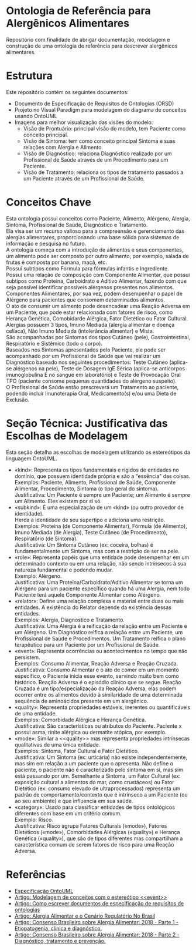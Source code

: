 # Ontologia de Referência para Alergênicos Alimentares
Repositório com finalidade de abrigar documentação, modelagem e construção de uma ontologia de referência para descrever alergênicos alimentares.

# Estrutura
Este repositório contém os seguintes documentos:
 * Documento de Especificação de Requisitos de Ontologias (ORSD)
 * Projeto no Visual Paradigm para modelagem do diagrama de conceitos usando OntoUML
 * Imagens para melhor visualização das visões do modelo:
    * Visão de Prontuário: principal visão do modelo, tem Paciente como conceito principal.
    * Visão de Sintoma: tem como conceito principal Sintoma e suas relações com Alergia e Alimento.
    * Visão de Diagnóstico: relaciona Diagnóstico realizado por um Profissional de Saúde através de um Procedimento para um Paciente.
    * Visão de Tratamento: relaciona os tipos de tratamento passados a um Paciente através de um Profissional de Saúde.

# Conceitos Chave
Esta ontologia possui conceitos como Paciente, Alimento, Alérgeno, Alergia, Sintoma, Profissional de Saúde, Diagnóstico e Tratamento.  
Ela visa ser um recurso valioso para a compreensão e gerenciamento das alergias alimentares, proporcionando uma base sólida para sistemas de informação e pesquisa no futuro.  
A ontologia começa com a introdução de alimentos e seus componentes, um alimento pode ser composto por outro alimento, por exemplo, salada de frutas é composta por banana, maçã, etc.  
Possui subtipos como Formula para fórmulas infantis e Ingrediente.  
Possui uma relação de composição com Componente Alimentar, que possui subtipos como Proteina, Carboidrato e Aditivo Alimentar, fazendo com que seja possível identificar possíveis alérgenos presentes nos alimentos.  
Componentes Alimentares, por sua vez, podem desempenhar o papel de Alérgeno para pacientes que consomem determinados alimentos.  
O ato de consumir um alimento pode desencadear uma Reação Adversa em um Paciente, que pode estar relacionada com fatores de risco, como Herança Genética, Comobidarde Alérgica, Fator Dietético ou Fator Cultural.  
Alergias possuem 3 tipos, Imuno Mediada (alergia alimentar e doença celíaca), Não Imuno Mediada (intolerância alimentar) e Mista.  
São acompanhadas por Sintomas dos tipos Cutâneo (pele), Gastrointestinal, Respiratório e Sistêmico (todo o corpo).  
Baseados nos Sintomas apresentados pelo Paciente, ele pode ser acompanhado por um Profissional de Saúde que vai realizar um Diagnóstico baseado nos seguintes procedimentos: Teste Cutâneo (aplica-se alérgenos na pele), Teste de Dosagem IgE Sérica (aplica-se anticorpos imunoglobulina E no sangue em laboratório) e Teste de Provocação Oral TPO (paciente consome pequenas quantidades do alérgeno suspeito).  
O Profissional de Saúde então prescreverá um Tratamento ao paciente, podendo incluir Imunoterapia Oral, Medicamento(s) e/ou uma Dieta de Exclusão.

# Seção Técnica: Justificativa das Escolhas de Modelagem
Esta seção detalha as escolhas de modelagem utilizando os estereótipos da linguagem OntoUML.  
 * «kind»: Representa os tipos fundamentais e rígidos de entidades no domínio, que possuem identidade própria e são a "essência" das coisas.  
    Exemplos: Paciente, Alimento, Profissional de Saúde, Componente Alimentar, Procedimento, Sintoma (o tipo geral do sintoma).  
    Justificativa: Um Paciente é sempre um Paciente; um Alimento é sempre um Alimento. Eles existem por si só.  
 * «subkind»: É uma especialização de um «kind» (ou outro provedor de identidade).  
   Herda a identidade de seu supertipo e adiciona uma restrição.  
   Exemplos: Proteína (de Componente Alimentar), Fórmula (de Alimento), Imuno Mediada (de Alergia), Teste Cutâneo (de Procedimento), Respiratório (de Sintoma).  
   Justificativa: Um Sintoma Cutâneo (ex: coceira, bolhas) é fundamentalmente um Sintoma, mas com a restrição de ser na pele.  
 * «role»: Representa papéis que uma entidade pode desempenhar em um determinado contexto ou em uma relação, não sendo intrínsecos à sua natureza fundamental e podendo mudar.  
   Exemplo: Alérgeno.  
   Justificativa: Uma Proteína/Carboidrato/Aditivo Alimentar se torna um Alérgeno para um paciente específico quando há uma Alergia, nem todo Paciente terá aquele Componente Alimentar como Alérgeno.  
 * «relator»: Define uma relação complexa e material entre duas ou mais entidades. A existência do Relator depende da existência dessas entidades.  
   Exemplos: Alergia, Diagnostico e Tratamento.  
   Justificativa: Uma Alergia é a reificação da relação entre um Paciente e um Alérgeno. Um Diagnóstico reifica a relação entre um Paciente, um Profissional de Saúde e Procedimentos. Um Tratamento reifica o plano terapêutico para um Paciente por um Profissional de Saúde.  
 * «event»: Representa ocorrências ou acontecimentos no tempo que não persistem.  
   Exemplos: Consumo Alimentar, Reação Adversa e Reação Cruzada.  
   Justificativa: Consumo Alimentar é o ato de comer em um momento específico, o Paciente inicia esse evento, servindo muito bem como histórico. Reação Adversa é o episódio clínico que se segue. Reação Cruzada é um tipo/especialização da Reação Adversa, elas podem ocorrer entre os alimentos devido à similaridade de uma determinada sequência de aminoácidos presente em um alergênico.  
 * «quality»: Representa propriedades estáveis, inerentes ou quantificáveis de uma entidade.  
   Exemplos: Comorbidade Alérgica e Herança Genética.  
   Justificativa: São características ou atributos do Paciente. Paciente x possui asma, rinite alérgica ou dermatite atópica, por exemplo.  
 * «mode»: Similar a <\<quality>\> mas representa propriedades intrínsecas qualitativas de uma única entidade.  
   Exemplos: Sintoma, Fator Cultural e Fator Dietético.  
   Justificativa: Um Sintoma (ex: urticária) não existe independentemente, mas sim em relação a um paciente que o apresenta. Não define o paciente, o paciente não é caracterizado pelo sintoma em si, mas sim está passando por um. Semelhante a Sintoma, um Fator Cultural (ex: exposição cultural a alimentos do mar, como crustáceos) ou Fator Dietético (ex: consumo elevado de ultraprocessados) representa um padrão de comportamento/contexto que é intrínseco a um Paciente (ou ao seu ambiente) e que influencia em sua saúde.  
 * «category»: Usado para classificar entidades de tipos ontológicos diferentes com base em um critério comum.  
   Exemplo: Risco.  
   Justificativa: Risco agrupa Fatores Culturais («mode»), Fatores Dietéticos («mode»), Comorbidades Alérgicas («quality») e Herança Genética («quality»), que são de tipos diferentes mas compartilham a característica comum de serem fatores de risco para uma Reação Adversa.  

# Referências

 * [Especificação OntoUML](https://ontouml.readthedocs.io/en/latest/index.html)
 * [Artigo: Modelagem de conceitos com o estereótipo <\<event>\>](https://www.inf.ufes.br/~gguizzardi/Events_as_Entities_in_Ontology-Driven_Co.pdf)
 * [Artigo: Como escrever documentos de especificação de requisitos de ontologias](https://citeseerx.ist.psu.edu/document?repid=rep1&type=pdf&doi=9981af42782872ec341db7f5ff149e6e629f16ec)
 * [Artigo: Alergia Alimentar e o Cenário Regulatório No Brasil](https://revistas.ufg.br/REF/article/view/43433)
 * [Artigo: Consenso Brasileiro sobre Alergia Alimentar: 2018 - Parte 1 - Etiopatogenia, clínica e diagnóstico.](http://aaai-asbai.org.br/detalhe_artigo.asp?id=851)
 * [Artigo: Consenso Brasileiro sobre Alergia Alimentar: 2018 - Parte 2 - Diagnóstico, tratamento e prevenção.](http://aaai-asbai.org.br/detalhe_artigo.asp?id=865)
